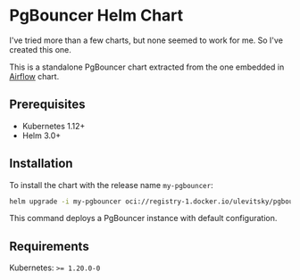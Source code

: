 # PgBouncer Helm Chart
I've tried more than a few charts, but none seemed to work for me. So I've created this one.

This is a standalone PgBouncer chart extracted from the one embedded in [Airflow](https://github.com/apache/airflow) chart.

## Prerequisites

- Kubernetes 1.12+
- Helm 3.0+

## Installation

To install the chart with the release name `my-pgbouncer`:

```bash
helm upgrade -i my-pgbouncer oci://registry-1.docker.io/ulevitsky/pgbouncer
```

This command deploys a PgBouncer instance with default configuration.

## Requirements

Kubernetes: `>= 1.20.0-0`

